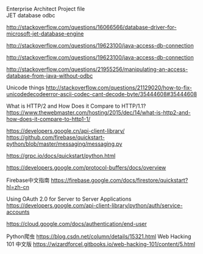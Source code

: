 Enterprise Architect Project file    
JET database odbc    

http://stackoverflow.com/questions/16066566/database-driver-for-microsoft-jet-database-engine

http://stackoverflow.com/questions/19623100/java-access-db-connection

http://stackoverflow.com/questions/19623100/java-access-db-connection

http://stackoverflow.com/questions/21955256/manipulating-an-access-database-from-java-without-odbc

Unicode things
http://stackoverflow.com/questions/21129020/how-to-fix-unicodedecodeerror-ascii-codec-cant-decode-byte/35444608#35444608

What is HTTP/2 and How Does it Compare to HTTP/1.1?
https://www.thewebmaster.com/hosting/2015/dec/14/what-is-http2-and-how-does-it-compare-to-http1-1/

https://developers.google.cn/api-client-library/
https://github.com/firebase/quickstart-python/blob/master/messaging/messaging.py

https://grpc.io/docs/quickstart/python.html

https://developers.google.com/protocol-buffers/docs/overview

Firebase中文指南
https://firebase.google.com/docs/firestore/quickstart?hl=zh-cn

Using OAuth 2.0 for Server to Server Applications
https://developers.google.com/api-client-library/python/auth/service-accounts

https://cloud.google.com/docs/authentication/end-user

Python爬虫
https://blog.csdn.net/column/details/15321.html
Web Hacking 101 中文版
https://wizardforcel.gitbooks.io/web-hacking-101/content/5.html
